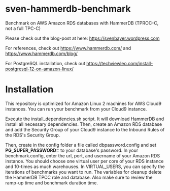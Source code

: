 # sven-hammerdb-benchmark
Benchmark on AWS Amazon RDS databases with HammerDB (TPROC-C, not a full TPC-C)

Please check out the blog-post at here:
https://svenbayer.wordpress.com

For references, check out https://www.hammerdb.com/ and https://www.hammerdb.com/blog/

For PostgreSQL installation, check out https://techviewleo.com/install-postgresql-12-on-amazon-linux/

# Installation
This repository is optimized for Amazon Linux 2 machines for AWS Cloud9 instances. You can run your benchmark from your Cloud9 instance.

Execute the install_dependencies.sh script. It will download HammerDB and install all necessary dependencies. Then, create an Amazon RDS database and add the Security Group of your Cloud9 instance to the Inbound Rules of the RDS's Security Group.

Then, create in the config folder a file called dbpassword.config and set **PG_SUPER_PASSWORD=** to your database's password. In your benchmark.config, enter the url, port, and username of your Amazon RDS instance. You should choose one virtual user per core of your RDS instance and 10-times as much warehouses. In VIRTUAL_USERS, you can specify the iterations of benchmarks you want to run. The variables for cleanup delete the HammerDB TPCC role and database. Also make sure to review the ramp-up time and benchmark duration time.
